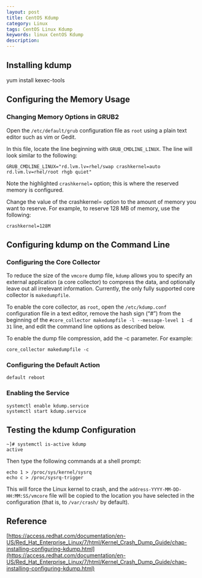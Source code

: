 ```yaml
---
layout: post
title: CentOS Kdump
category: Linux
tags: CentOS Linux Kdump
keywords: linux CentOS Kdump
description:
---
```


## Installing kdump

yum install kexec-tools

## Configuring the Memory Usage

### Changing Memory Options in GRUB2

Open the `/etc/default/grub` configuration file as `root` using a plain text editor such as vim or Gedit.

In this file, locate the line beginning with `GRUB_CMDLINE_LINUX`. The line will look similar to the following:

```
GRUB_CMDLINE_LINUX="rd.lvm.lv=rhel/swap crashkernel=auto rd.lvm.lv=rhel/root rhgb quiet"
```

Note the highlighted `crashkernel=` option; this is where the reserved memory is configured.

Change the value of the crashkernel= option to the amount of memory you want to reserve. For example, to reserve 128 MB of memory, use the following:

```
crashkernel=128M
```

## Configuring kdump on the Command Line

### Configuring the Core Collector

To reduce the size of the `vmcore` dump file, `kdump` allows you to specify an external application (a core collector) to compress the data, and optionally leave out all irrelevant information. Currently, the only fully supported core collector is `makedumpfile`.

To enable the core collector, as `root`, open the `/etc/kdump.conf` configuration file in a text editor, remove the hash sign (“#”) from the beginning of the `#core_collector makedumpfile -l --message-level 1 -d 31` line, and edit the command line options as described below.

To enable the dump file compression, add the -c parameter. For example:

```
core_collector makedumpfile -c
```

### Configuring the Default Action

`default reboot`

### Enabling the Service

```
systemctl enable kdump.service
systemctl start kdump.service
```

## Testing the kdump Configuration

```
~]# systemctl is-active kdump
active
```

Then type the following commands at a shell prompt:

```
echo 1 > /proc/sys/kernel/sysrq
echo c > /proc/sysrq-trigger
```

This will force the Linux kernel to crash, and the `address-YYYY-MM-DD-HH:MM:SS/vmcore` file will be copied to the location you have selected in the configuration (that is, to `/var/crash/` by default).

## Reference
[https://access.redhat.com/documentation/en-US/Red_Hat_Enterprise_Linux/7/html/Kernel_Crash_Dump_Guide/chap-installing-configuring-kdump.html](https://access.redhat.com/documentation/en-US/Red_Hat_Enterprise_Linux/7/html/Kernel_Crash_Dump_Guide/chap-installing-configuring-kdump.html)
